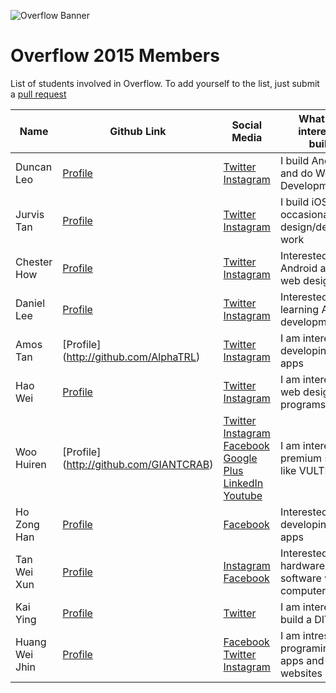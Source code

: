 ![Overflow Banner](http://i.imgur.com/Eg3sEg5.png)
# Overflow 2015 Members

List of students involved in Overflow.
To add yourself to the list, just submit a [pull request](https://github.com/np-overflow/2015/pulls)

| Name | Github Link | Social Media | What you're interested in building | Personal Page |
| ---- | ----------- | ------------ | ---------------------------------- | ------------- |
| Duncan Leo | [Profile](http://github.com/duncanleo) | [Twitter](http://twitter.com/duncanleo97) [Instagram](https://instagram.com/duncanleodonut) | I build Android apps and do Web Development in Go | [Link](http://duncanleo.github.io) |
| Jurvis Tan | [Profile](http://github.com/jurvis) | [Twitter](http://twitter.com/jurvistan) [Instagram](http://instagram.com/jurvistan) | I build iOS apps and occasionally do web design/development work | [Portfolio](http://jurvis.co/) |
| Chester How | [Profile](http://github.com/chesterhow) | [Twitter](http://twitter.com/itsnotchester) [Instagram](http://instagram.com/itsnotchester) | Interested in Android apps and web design |  |
| Daniel Lee | [Profile](http://github.com/dandaandaaaaaan) | [Twitter](http://twitter.com/dandaandaaaaaan) [Instagram](http://instagram.com/dannnnnniel) | Interested in learning Android development | |
| Amos Tan | [Profile] (http://github.com/AlphaTRL) | [Twitter](http://twitter.com/alphatrl) [Instagram](http://instagram.com/alphatrl) | I am interested in developing mobile apps | |
| Hao Wei |[Profile](https://github.com/KwanHW) | [Twitter](https://twitter.com/KwanHomeWork) [Instagram](https://instagram.com/kwanhaowei/) | I am interested in web design and PC programs |  | 
| Woo Huiren | [Profile] (http://github.com/GIANTCRAB) | [Twitter](http://twitter.com/woohuiren) [Instagram](http://instagram.com/woohuiren) [Facebook](https://www.facebook.com/huiren.woo) [Google Plus](https://plus.google.com/+HuirenWoo) [LinkedIn](https://www.linkedin.com/in/woohuiren) [Youtube](https://www.youtube.com/c/HuirenWoo) | I am interested in premium servers like VULTR | [Portfolio](https://woohuiren.me/) |
| Ho Zong Han | [Profile](https://github.com/sharpstorm) | [Facebook](http://facebook.com/chimchar17) | Interested in developing Android apps| |
| Tan Wei Xun | [Profile](https://github.com/WeiXun) | [Instagram](https://instagram.com/wei_xun/) [Facebook](https://www.facebook.com/tan.wei.xun) | Interested in the hardware and the software within a computer |  |
| Kai Ying | [Profile](https://github.com/laiky1) | [Twitter](https://twitter.com/kaiying1991) | I am interested to build a DIY PC | |
|Huang Wei Jhin| [Profile](https://github.com/wjhuang15) | [Facebook](https://www.facebook.com/wjhuang15)  [Twitter](https://twitter.com/chickenjhin) [Instagram](https://instagram.com/huang_wei_jhin/)|I am intrested in programing android apps and creating websites apps |[Link](wjhuang15.github.io) |
